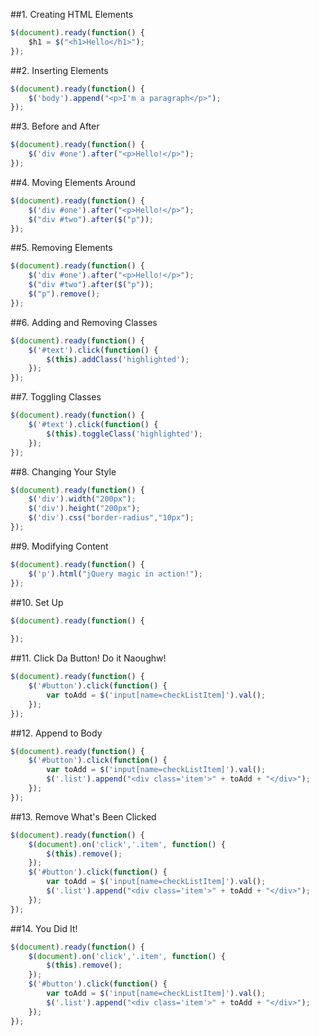 ##1. Creating HTML Elements
```script.js
$(document).ready(function() {
    $h1 = $("<h1>Hello</h1>");    
});
```
##2. Inserting Elements
```script.js
$(document).ready(function() {
    $('body').append("<p>I'm a paragraph</p>");    
});
```
##3. Before and After
```script.js
$(document).ready(function() {
    $('div #one').after("<p>Hello!</p>");    
});
```
##4. Moving Elements Around
```script.js
$(document).ready(function() {
    $('div #one').after("<p>Hello!</p>");
    $("div #two").after($("p"));
});
```
##5. Removing Elements
```script.js
$(document).ready(function() {
    $('div #one').after("<p>Hello!</p>");
    $("div #two").after($("p"));
    $("p").remove();
});
```
##6. Adding and Removing Classes
```script.js
$(document).ready(function() {
    $('#text').click(function() {
        $(this).addClass('highlighted');
    });
});
```
##7. Toggling Classes
```script.js
$(document).ready(function() {
    $('#text').click(function() {
        $(this).toggleClass('highlighted');
    });
});
```
##8. Changing Your Style
```script.js
$(document).ready(function() {
    $('div').width("200px");
    $('div').height("200px");
    $('div').css("border-radius","10px");
});
```
##9. Modifying Content
```script.js
$(document).ready(function() {
    $('p').html("jQuery magic in action!");    
});
```
##10. Set Up
```script.js
$(document).ready(function() {
    
});
```
##11. Click Da Button! Do it Naoughw!
```script.js
$(document).ready(function() {
    $('#button').click(function() {
        var toAdd = $('input[name=checkListItem]').val();    
    });
});
```
##12. Append to Body
```script.js
$(document).ready(function() {
    $('#button').click(function() {
        var toAdd = $('input[name=checkListItem]').val();
        $('.list').append("<div class='item'>" + toAdd + "</div>");
    });
});
```
##13. Remove What's Been Clicked
```script.js
$(document).ready(function() {
    $(document).on('click','.item', function() {
        $(this).remove();    
    });
    $('#button').click(function() {
        var toAdd = $('input[name=checkListItem]').val();
        $('.list').append("<div class='item'>" + toAdd + "</div>");
    });
});
```
##14. You Did It!
```script.js
$(document).ready(function() {
    $(document).on('click','.item', function() {
        $(this).remove();    
    });
    $('#button').click(function() {
        var toAdd = $('input[name=checkListItem]').val();
        $('.list').append("<div class='item'>" + toAdd + "</div>");
    });
});
```